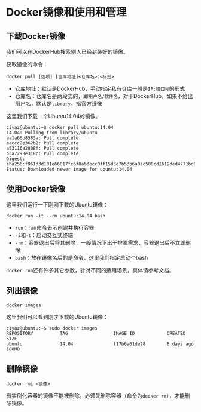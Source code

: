# Docker镜像和使用和管理

## 下载Docker镜像

我们可以在DockerHub搜索别人已经封装好的镜像。

获取镜像的命令：
```
docker pull [选项] [仓库地址]<仓库名>:<标签>
```

* 仓库地址：默认是DockerHub，手动指定私有仓库一般是`IP:端口号`的形式
* 仓库名：仓库名是两段式的，即`用户名/软件名`，对于DockerHub，如果不给出用户名，默认是`library`，指官方镜像

这里我们下载一个Ubuntu14.04的镜像。

```
ciyaz@ubuntu:~$ docker pull ubuntu:14.04
14.04: Pulling from library/ubuntu
aa1a66b8583a: Pull complete
aaccc2e362b2: Pull complete
a53116a2808f: Pull complete
b3a7298e318c: Pull complete
Digest: sha256:f961d3d101e66017fc6f0a63ecc0ff15d3e7b53b6a0ac500cd1619ded4771bd6
Status: Downloaded newer image for ubuntu:14.04
```

## 使用Docker镜像

这里我们运行一下刚刚下载的Ubuntu镜像：

```
docker run -it --rm ubuntu:14.04 bash
```

* `run`：run命令表示创建并执行容器
* `-i`和`-t`：启动交互式终端
* `-rm`：容器退出后将其删除，一般情况下出于排障需求，容器退出后不立即删除
* `bash`：放在镜像名后的是命令，这里我们指定启动个bash

`docker run`还有许多其它参数，针对不同的适用场景，具体请参考文档。

## 列出镜像

```
docker images
```

这里我们可以看到刚才下载的Ubuntu镜像：

```
ciyaz@ubuntu:~$ sudo docker images
REPOSITORY          TAG                 IMAGE ID            CREATED             SIZE
ubuntu              14.04               f17b6a61de28        8 days ago          188MB
```

## 删除镜像

```
docker rmi <镜像>
```

有实例化容器的镜像不能被删除，必须先删除容器（命令为`docker rm`），才能删除镜像。
